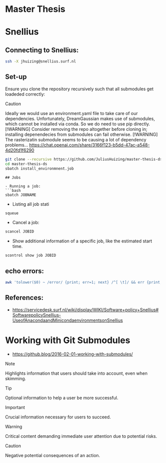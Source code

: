 # Master Thesis

# Snellius 
## Connecting to Snellius:

```bash
ssh -X jhuizing@snellius.surf.nl
```

## Set-up
Ensure you clone the repository recursively such that all submodules get loadeded correctly:

> [!CAUTION]
> Ideally we would use an environment.yaml file to take care of our dependencies. Unfortunately, DreamGaussian makes use
> of submodules, which cannot be installed via conda. So we do need to use pip directly.
> [!WARNING]
> Consider removing the repo altogether before cloning in; installing depenendecies from submodules can fail otherwise.
> [!WARNING]
> The rasterizatin submodule seems to be causing a lot of dependency problems...
> https://chat.openai.com/share/3166f123-b5dd-47ac-a548-4d20fd1f6290
```bash
git clone --recursive https://github.com/JuliusHuizing/master-thesis-ds
cd master-thesis-ds
sbatch install_environmnent.job
```





```
## Jobs

- Running a job:
```bash
sbatch JOBNAME
```
- Listing all job stati
```bash
squeue
```

- Cancel a job:
```bash
scancel JOBID
```
- Show additional information of a specific job, like the estimated start time.
```bash
scontrol show job JOBID
```

## echo errors:
```bash
awk 'tolower($0) ~ /error/ {print; err=1; next} /^[ \t]/ && err {print; next} {err=0}' filename

```

## References:
- https://servicedesk.surf.nl/wiki/display/WIKI/Software+policy+Snellius#SoftwarepolicySnellius-UseofAnacondaandMinicondaenvironmentsonSnellius

# Working with Git Submodules
- https://github.blog/2016-02-01-working-with-submodules/

> [!NOTE]  
> Highlights information that users should take into account, even when skimming.

> [!TIP]
> Optional information to help a user be more successful.

> [!IMPORTANT]  
> Crucial information necessary for users to succeed.

> [!WARNING]  
> Critical content demanding immediate user attention due to potential risks.

> [!CAUTION]
> Negative potential consequences of an action.